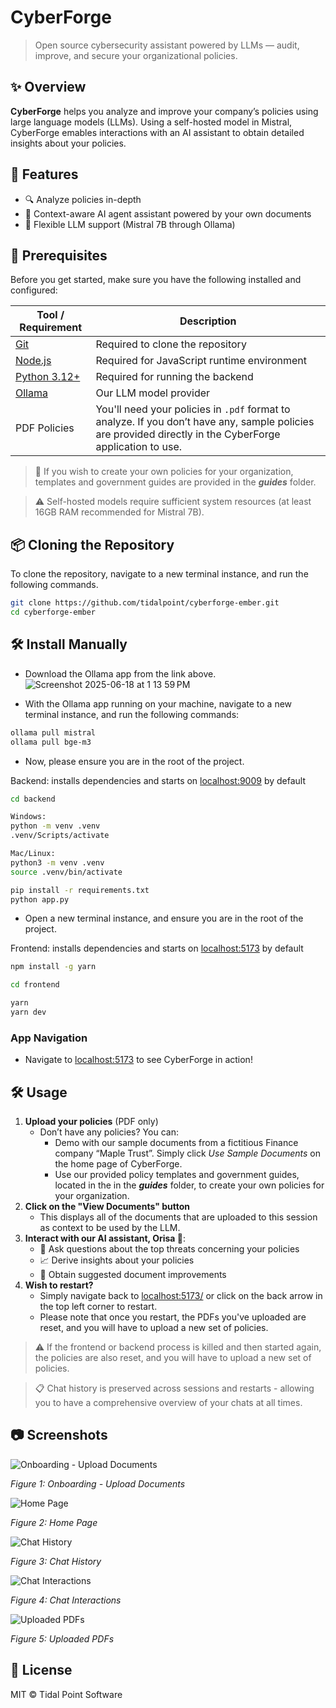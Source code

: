 # CyberForge

> Open source cybersecurity assistant powered by LLMs — audit, improve, and secure your organizational policies.

## ✨ Overview

**CyberForge** helps you analyze and improve your company’s policies using large language models (LLMs). Using a self-hosted model in Mistral, CyberForge emables interactions with an AI assistant to obtain detailed insights about your policies. 

## 🚀 Features

- 🔍 Analyze policies in-depth
- 🤖 Context-aware AI agent assistant powered by your own documents
- 🔌 Flexible LLM support (Mistral 7B through Ollama)

## 🔧 Prerequisites

Before you get started, make sure you have the following installed and configured:

| Tool / Requirement                                                       | Description                                           |
| ------------------------------------------------------------------------ | ----------------------------------------------------- |
| [Git](https://git-scm.com/)                                              | Required to clone the repository                      |
| [Node.js](https://nodejs.org/en/download)                                | Required for JavaScript runtime environment           |
| [Python 3.12+](https://www.python.org/downloads/)                        | Required for running the backend                      |
| [Ollama](https://ollama.com/download)                                    | Our LLM model provider                                |
| PDF Policies                                                             | You'll need your policies in `.pdf` format to analyze. If you don’t have any, sample policies are provided directly in the CyberForge application to use.|

> 📃 If you wish to create your own policies for your organization, templates and government guides are provided in the ***guides*** folder.

> ⚠️ Self-hosted models require sufficient system resources (at least 16GB RAM recommended for Mistral 7B).

## 📦 Cloning the Repository

To clone the repository, navigate to a new terminal instance, and run the following commands.

```bash
git clone https://github.com/tidalpoint/cyberforge-ember.git
cd cyberforge-ember
```

## 🛠️ Install Manually

- Download the Ollama app from the link above.
![Screenshot 2025-06-18 at 1 13 59 PM](https://github.com/user-attachments/assets/e8681b17-a695-4d23-8d1c-822fa639ea30)

- With the Ollama app running on your machine, navigate to a new terminal instance, and run the following commands:

```bash
ollama pull mistral
ollama pull bge-m3
```

- Now, please ensure you are in the root of the project.

Backend: installs dependencies and starts on [localhost:9009](http://localhost:9009) by default

```bash
cd backend

Windows:
python -m venv .venv
.venv/Scripts/activate

Mac/Linux:
python3 -m venv .venv
source .venv/bin/activate

pip install -r requirements.txt
python app.py
```

- Open a new terminal instance, and ensure you are in the root of the project.

Frontend: installs dependencies and starts on [localhost:5173](http://localhost:5173) by default

```bash
npm install -g yarn

cd frontend

yarn
yarn dev
```

### App Navigation

- Navigate to [localhost:5173](http://localhost:5173) to see CyberForge in action!

## 🛠️ Usage

1. **Upload your policies** (PDF only)
    - Don’t have any policies? You can:
        - Demo with our sample documents from a fictitious Finance company “Maple Trust”. Simply click *Use Sample Documents* on the home page of CyberForge.
        - Use our provided policy templates and government guides, located in the in the ***guides*** folder, to create your own policies for your organization.
2. **Click on the "View Documents" button**
    - This displays all of the documents that are uploaded to this session as context to be used by the LLM. 
2. **Interact with our AI assistant, Orisa 💬**:
    - 🧠 Ask questions about the top threats concerning your policies
    - 📈 Derive insights about your policies
    - 📑 Obtain suggested document improvements
4. **Wish to restart?**
   - Simply navigate back to [localhost:5173/](http://localhost:5173/) or click on the back arrow in the top left corner to restart.
   - Please note that once you restart, the PDFs you've uploaded are reset, and you will have to upload a new set of policies. 
    
> ⚠️ If the frontend or backend process is killed and then started again, the policies are also reset, and you will have to upload a new set of policies.

> 📋 Chat history is preserved across sessions and restarts - allowing you to have a comprehensive overview of your chats at all times. 

## 📷 Screenshots

![Onboarding - Upload Documents](https://github.com/user-attachments/assets/ef87d772-cf27-47bf-8418-f3c945257986)

*Figure 1: Onboarding - Upload Documents*

![Home Page](https://github.com/user-attachments/assets/1b1fed39-cd73-4482-8540-f6df7347940f)

*Figure 2: Home Page*

![Chat History](https://github.com/user-attachments/assets/1781d270-d5db-4fbe-9cc9-bf67c546a190)

*Figure 3: Chat History*

![Chat Interactions](https://github.com/user-attachments/assets/ae4afebb-1d3a-48ac-9589-799511bfc923)

*Figure 4: Chat Interactions*

![Uploaded PDFs](https://github.com/user-attachments/assets/f6bcee46-08cd-459c-95a2-3ccc2b5099f6)

*Figure 5: Uploaded PDFs*


## 📄 License

MIT ©️ Tidal Point Software

